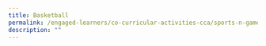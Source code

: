 ```yaml
---
title: Basketball
permalink: /engaged-learners/co-curricular-activities-cca/sports-n-games/
description: ""
---
```

